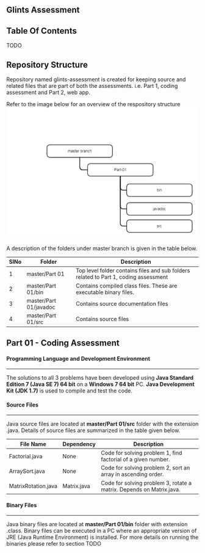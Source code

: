 ## Glints Assessment

## Table Of Contents

TODO

## Repository Structure

Repository named glints-assessment is created for keeping source and related files that are part of both the assessments. i.e. Part 1, coding assessment and Part 2, web app.

Refer to the image below for an overview of the respository structure
![Repo Struct](./Common/repostruct.png)

A description of the folders under master branch is given in the table below. 

SlNo | Folder                  | Description
-----|-------------------------|-------------
1    | master/Part 01          | Top level folder contains files and sub folders related to Part 1, coding assessment
2    | master/Part 01/bin      | Contains compiled class files. These are executable binary files.
3    | master/Part 01/javadoc  | Contains source documentation files
4    | master/Part 01/src      | Contains source files

## Part 01 - Coding Assessment

#### Programming Language and Development Environment
---
The solutions to all 3 problems have been developed using **Java Standard Edition 7 (Java SE 7) 64 bit** on a **Windows 7 64 bit** PC. **Java Development Kit (JDK 1.7)** is used to compile and test the code.

#### Source Files
---
Java source files are located at **master/Part 01/src** folder with the extension .java. Details of source files are summarized in the table given below.

File Name                | Dependency                | Description
-------------------------|---------------------------|-----------------
Factorial.java           | None                      | Code for solving problem 1, find factorial of a given number. 
ArraySort.java           | None                      | Code for solving problem 2, sort an array in ascending order.
MatrixRotation.java      | Matrix.java               | Code for solving problem 3, rotate a matrix. Depends on Matrix.java.
                         
#### Binary Files
---
Java binary files are located at **master/Part 01/bin** folder with extension .class. Binary files can be executed in a PC where an appropriate version of JRE (Java Runtime Environment) is installed. For more details on running the binaries please refer to section TODO
